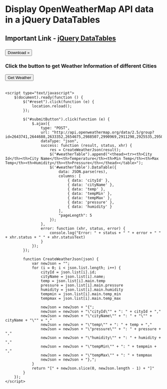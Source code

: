 <html>
<body>
    <h1>Display OpenWeatherMap API data in a jQuery DataTables</h1>
    <h2>Important Link - <a href="http://www.yogihosting.com/jquery-datatables/">jQuery DataTables</a></h2>
    <h3><button id="download">Download »</button></h3>
    <div id="content">
        <h3>Click the button to get Weather Information of different Cities</h3>
        <div class="textAlignCenter">
            <button id="submitButton">Get Weather</button>
            <table id="weatherTable"></table>
        </div>
    </div>
    <script src="https://ajax.googleapis.com/ajax/libs/jquery/3.1.0/jquery.min.js"></script>
    <script type="text/javascript" src="https://cdn.datatables.net/1.10.16/js/jquery.dataTables.min.js"></script>

    <script type="text/javascript">
        $(document).ready(function () {
            $("#reset").click(function (e) {
                location.reload();
            });

            $("#submitButton").click(function (e) {
                $.ajax({
                    type: "POST",
                    url: "http://api.openweathermap.org/data/2.5/group?id=2643741,2644688,2633352,2654675,2988507,2990969,2911298,2925535,2950159,3120501,3128760,5128581,4140963,4930956,5106834,5391959,5368361,5809844,4099974,4440906&appid=de6d52c2ebb7b1398526329875a49c57&units=metric",
                    dataType: "json",
                    success: function (result, status, xhr) {
                        res = CreateWeatherJson(result);
                        $("#weatherTable").append("<thead><tr><th>City Id</th><th>City Name</th><th>Temperature</th><th>Min Temp</th><th>Max Temp</th><th>Humidity</th><th>Pressure</th></thead></table>");
                        $('#weatherTable').DataTable({
                            data: JSON.parse(res),
                            columns: [
                                { data: 'cityId' },
                                { data: 'cityName' },
                                { data: 'temp' },
                                { data: 'tempMin' },
                                { data: 'tempMax' },
                                { data: 'pressure' },
                                { data: 'humidity' }
                            ],
                            "pageLength": 5
                        });
                    },
                    error: function (xhr, status, error) {
                        console.log("Error: " + status + " " + error + " " + xhr.status + " " + xhr.statusText)
                    }
                });
            });

            function CreateWeatherJson(json) {
                var newJson = "";
                for (i = 0; i < json.list.length; i++) {
                    cityId = json.list[i].id;
                    cityName = json.list[i].name;
                    temp = json.list[i].main.temp
                    pressure = json.list[i].main.pressure
                    humidity = json.list[i].main.humidity
                    tempmin = json.list[i].main.temp_min
                    tempmax = json.list[i].main.temp_max

                    newJson = newJson + "{";
                    newJson = newJson + "\"cityId\"" + ": " + cityId + ","
                    newJson = newJson + "\"cityName\"" + ": " + "\"" + cityName + "\"" + ","
                    newJson = newJson + "\"temp\"" + ": " + temp + ","
                    newJson = newJson + "\"pressure\"" + ": " + pressure + ","
                    newJson = newJson + "\"humidity\"" + ": " + humidity + ","
                    newJson = newJson + "\"tempMin\"" + ": " + tempmin + ","
                    newJson = newJson + "\"tempMax\"" + ": " + tempmax
                    newJson = newJson + "},";
                }
                return "[" + newJson.slice(0, newJson.length - 1) + "]"
            }
        });
    </script>
</body>
</html>

